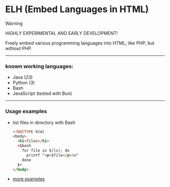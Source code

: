 # ELH (Embed Languages in HTML)

>[!WARNING]
>HIGHLY EXPERIMENTAL AND EARLY DEVELOPMENT!

Freely embed various programming languages into HTML; like PHP, but without PHP.

---

### known working languages:
- Java (23)
- Python (3)
- Bash
- JavaScript (tested with Bun) 

---

### Usage examples

- list files in directory with Bash
  ```html
  <!DOCTYPE html
  <body>
    <h1>files</h1>
    <$bash
      for file in $(ls); do
        printf "<p>$file</p>\n"
      done
    $>
  </body>
  ```
- [more examples](https://github.com/Supraboy981322/ELH/tree/master/examples)
